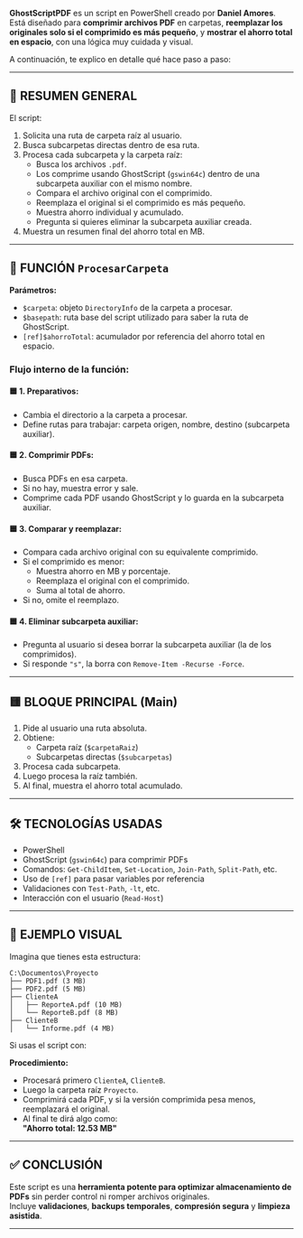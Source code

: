 **GhostScriptPDF** es un script en PowerShell creado por **Daniel Amores**.  
Está diseñado para **comprimir archivos PDF** en carpetas, **reemplazar los originales solo si el comprimido es más pequeño**, y **mostrar el ahorro total en espacio**, con una lógica muy cuidada y visual.  

A continuación, te explico en detalle qué hace paso a paso:

---

## 🧾 RESUMEN GENERAL

El script:

1. Solicita una ruta de carpeta raíz al usuario.  
2. Busca subcarpetas directas dentro de esa ruta.  
3. Procesa cada subcarpeta y la carpeta raíz:
   - Busca los archivos `.pdf`.
   - Los comprime usando GhostScript (`gswin64c`) dentro de una subcarpeta auxiliar con el mismo nombre.
   - Compara el archivo original con el comprimido.
   - Reemplaza el original si el comprimido es más pequeño.
   - Muestra ahorro individual y acumulado.
   - Pregunta si quieres eliminar la subcarpeta auxiliar creada.  
4. Muestra un resumen final del ahorro total en MB.

---

## 🔁 FUNCIÓN `ProcesarCarpeta`

**Parámetros:**

- `$carpeta`: objeto `DirectoryInfo` de la carpeta a procesar.  
- `$basepath`: ruta base del script utilizado para saber la ruta de GhostScript.  
- `[ref]$ahorroTotal`: acumulador por referencia del ahorro total en espacio.  

### Flujo interno de la función:

#### 🟦 1. Preparativos:

- Cambia el directorio a la carpeta a procesar.
- Define rutas para trabajar: carpeta origen, nombre, destino (subcarpeta auxiliar).

#### 🟦 2. Comprimir PDFs:

- Busca PDFs en esa carpeta.
- Si no hay, muestra error y sale.
- Comprime cada PDF usando GhostScript y lo guarda en la subcarpeta auxiliar.

#### 🟦 3. Comparar y reemplazar:

- Compara cada archivo original con su equivalente comprimido.
- Si el comprimido es menor:
  - Muestra ahorro en MB y porcentaje.
  - Reemplaza el original con el comprimido.
  - Suma al total de ahorro.
- Si no, omite el reemplazo.

#### 🟦 4. Eliminar subcarpeta auxiliar:

- Pregunta al usuario si desea borrar la subcarpeta auxiliar (la de los comprimidos).
- Si responde `"s"`, la borra con `Remove-Item -Recurse -Force`.

---

## 🟨 BLOQUE PRINCIPAL (Main)

1. Pide al usuario una ruta absoluta.  
2. Obtiene:
   - Carpeta raíz (`$carpetaRaiz`)
   - Subcarpetas directas (`$subcarpetas`)
3. Procesa cada subcarpeta.  
4. Luego procesa la raíz también.  
5. Al final, muestra el ahorro total acumulado.

---

## 🛠️ TECNOLOGÍAS USADAS

- PowerShell  
- GhostScript (`gswin64c`) para comprimir PDFs  
- Comandos: `Get-ChildItem`, `Set-Location`, `Join-Path`, `Split-Path`, etc.  
- Uso de `[ref]` para pasar variables por referencia  
- Validaciones con `Test-Path`, `-lt`, etc.  
- Interacción con el usuario (`Read-Host`)  

---

## 📌 EJEMPLO VISUAL

Imagina que tienes esta estructura:

```plaintext
C:\Documentos\Proyecto
├── PDF1.pdf (3 MB)
├── PDF2.pdf (5 MB)
├── ClienteA
│   ├── ReporteA.pdf (10 MB)
│   └── ReporteB.pdf (8 MB)
├── ClienteB
│   └── Informe.pdf (4 MB)
```


Si usas el script con:


**Procedimiento:**

- Procesará primero `ClienteA`, `ClienteB`.
- Luego la carpeta raíz `Proyecto`.
- Comprimirá cada PDF, y si la versión comprimida pesa menos, reemplazará el original.
- Al final te dirá algo como:  
  **"Ahorro total: 12.53 MB"**

---

## ✅ CONCLUSIÓN

Este script es una **herramienta potente para optimizar almacenamiento de PDFs** sin perder control ni romper archivos originales.  
Incluye **validaciones**, **backups temporales**, **compresión segura** y **limpieza asistida**.

---